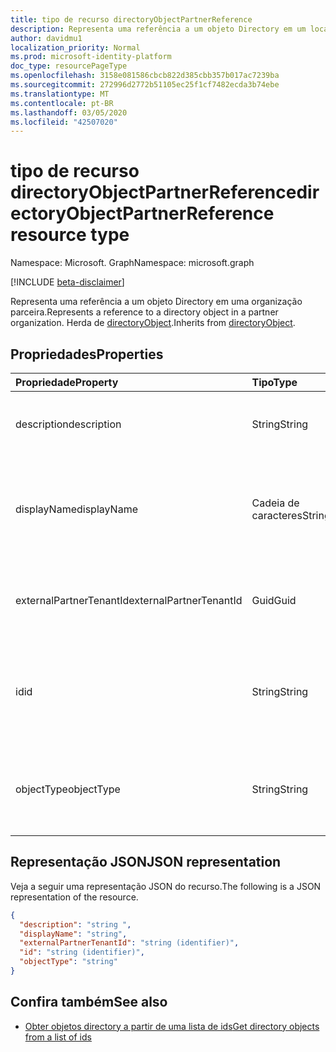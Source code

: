 ```yaml
---
title: tipo de recurso directoryObjectPartnerReference
description: Representa uma referência a um objeto Directory em um locatário do parceiro. Herda do directoryObject.
author: davidmu1
localization_priority: Normal
ms.prod: microsoft-identity-platform
doc_type: resourcePageType
ms.openlocfilehash: 3158e081586cbcb822d385cbb357b017ac7239ba
ms.sourcegitcommit: 272996d2772b51105ec25f1cf7482ecda3b74ebe
ms.translationtype: MT
ms.contentlocale: pt-BR
ms.lasthandoff: 03/05/2020
ms.locfileid: "42507020"
---
```

# <a name="directoryobjectpartnerreference-resource-type"></a><span data-ttu-id="f72b8-104">tipo de recurso directoryObjectPartnerReference</span><span class="sxs-lookup"><span data-stu-id="f72b8-104">directoryObjectPartnerReference resource type</span></span>

<span data-ttu-id="f72b8-105">Namespace: Microsoft. Graph</span><span class="sxs-lookup"><span data-stu-id="f72b8-105">Namespace: microsoft.graph</span></span>

[!INCLUDE [beta-disclaimer](../../includes/beta-disclaimer.md)]

<span data-ttu-id="f72b8-106">Representa uma referência a um objeto Directory em uma organização parceira.</span><span class="sxs-lookup"><span data-stu-id="f72b8-106">Represents a reference to a directory object in a partner organization.</span></span> <span data-ttu-id="f72b8-107">Herda de [directoryObject](directoryobject.md).</span><span class="sxs-lookup"><span data-stu-id="f72b8-107">Inherits from [directoryObject](directoryobject.md).</span></span>

## <a name="properties"></a><span data-ttu-id="f72b8-108">Propriedades</span><span class="sxs-lookup"><span data-stu-id="f72b8-108">Properties</span></span>

| <span data-ttu-id="f72b8-109">Propriedade</span><span class="sxs-lookup"><span data-stu-id="f72b8-109">Property</span></span> | <span data-ttu-id="f72b8-110">Tipo</span><span class="sxs-lookup"><span data-stu-id="f72b8-110">Type</span></span> | <span data-ttu-id="f72b8-111">Descrição</span><span class="sxs-lookup"><span data-stu-id="f72b8-111">Description</span></span> |
|:---------------|:--------|:----------|
|<span data-ttu-id="f72b8-112">description</span><span class="sxs-lookup"><span data-stu-id="f72b8-112">description</span></span>|<span data-ttu-id="f72b8-113">String</span><span class="sxs-lookup"><span data-stu-id="f72b8-113">String</span></span>| <span data-ttu-id="f72b8-114">Descrição do objeto retornado.</span><span class="sxs-lookup"><span data-stu-id="f72b8-114">Description of the object returned.</span></span> <span data-ttu-id="f72b8-115">Somente leitura.</span><span class="sxs-lookup"><span data-stu-id="f72b8-115">Read-only.</span></span> |
|<span data-ttu-id="f72b8-116">displayName</span><span class="sxs-lookup"><span data-stu-id="f72b8-116">displayName</span></span>|<span data-ttu-id="f72b8-117">Cadeia de caracteres</span><span class="sxs-lookup"><span data-stu-id="f72b8-117">String</span></span>| <span data-ttu-id="f72b8-118">Nome do objeto de diretório que está sendo retornado, como o grupo ou o aplicativo.</span><span class="sxs-lookup"><span data-stu-id="f72b8-118">Name of directory object being returned, like group or application.</span></span> <span data-ttu-id="f72b8-119">Somente leitura.</span><span class="sxs-lookup"><span data-stu-id="f72b8-119">Read-only.</span></span> |
|<span data-ttu-id="f72b8-120">externalPartnerTenantId</span><span class="sxs-lookup"><span data-stu-id="f72b8-120">externalPartnerTenantId</span></span>|<span data-ttu-id="f72b8-121">Guid</span><span class="sxs-lookup"><span data-stu-id="f72b8-121">Guid</span></span>| <span data-ttu-id="f72b8-122">O identificador de locatário para o locatário do parceiro.</span><span class="sxs-lookup"><span data-stu-id="f72b8-122">The tenant identifier for the partner tenant.</span></span> <span data-ttu-id="f72b8-123">Somente leitura.</span><span class="sxs-lookup"><span data-stu-id="f72b8-123">Read-only.</span></span> |
|<span data-ttu-id="f72b8-124">id</span><span class="sxs-lookup"><span data-stu-id="f72b8-124">id</span></span>|<span data-ttu-id="f72b8-125">String</span><span class="sxs-lookup"><span data-stu-id="f72b8-125">String</span></span>| <span data-ttu-id="f72b8-126">O identificador exclusivo do recurso.</span><span class="sxs-lookup"><span data-stu-id="f72b8-126">The unique identifier for the resource.</span></span> <span data-ttu-id="f72b8-127">Herdado de [directoryObject](directoryobject.md).</span><span class="sxs-lookup"><span data-stu-id="f72b8-127">Inherited from [directoryObject](directoryobject.md).</span></span> <span data-ttu-id="f72b8-128">Somente leitura.</span><span class="sxs-lookup"><span data-stu-id="f72b8-128">Read-only.</span></span> |
|<span data-ttu-id="f72b8-129">objectType</span><span class="sxs-lookup"><span data-stu-id="f72b8-129">objectType</span></span>|<span data-ttu-id="f72b8-130">String</span><span class="sxs-lookup"><span data-stu-id="f72b8-130">String</span></span>| <span data-ttu-id="f72b8-131">O tipo do objeto referenciado no locatário do parceiro.</span><span class="sxs-lookup"><span data-stu-id="f72b8-131">The type of the referenced object in the partner tenant.</span></span> <span data-ttu-id="f72b8-132">Somente leitura.</span><span class="sxs-lookup"><span data-stu-id="f72b8-132">Read-only.</span></span> |

## <a name="json-representation"></a><span data-ttu-id="f72b8-133">Representação JSON</span><span class="sxs-lookup"><span data-stu-id="f72b8-133">JSON representation</span></span>

<span data-ttu-id="f72b8-134">Veja a seguir uma representação JSON do recurso.</span><span class="sxs-lookup"><span data-stu-id="f72b8-134">The following is a JSON representation of the resource.</span></span>

<!-- {
  "blockType": "resource",
  "keyProperty": "id",
  "@odata.type": "microsoft.graph.directoryObjectPartnerReference"
}-->

```json
{
  "description": "string ",
  "displayName": "string",
  "externalPartnerTenantId": "string (identifier)",
  "id": "string (identifier)",
  "objectType": "string"
}
```

## <a name="see-also"></a><span data-ttu-id="f72b8-135">Confira também</span><span class="sxs-lookup"><span data-stu-id="f72b8-135">See also</span></span>

- [<span data-ttu-id="f72b8-136">Obter objetos directory a partir de uma lista de ids</span><span class="sxs-lookup"><span data-stu-id="f72b8-136">Get directory objects from a list of ids</span></span>](/graph/api/directoryobject-getbyids?view=graph-rest-beta)

<!-- uuid: fbec8cd7-cfe4-431d-87fc-d102cd2841a4
2018-12-06 02:01:30 UTC -->
<!--
{
  "type": "#page.annotation",
  "description": "directoryObjectPartnerReference resource",
  "keywords": "",
  "section": "documentation",
  "tocPath": "",
  "suppressions": []
}
-->
